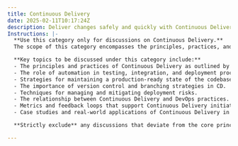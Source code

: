 ```yaml
---
title: Continuous Delivery
date: 2025-02-11T10:17:24Z
description: Deliver changes safely and quickly with Continuous Delivery (CD). Ensure every change is production-ready with minimal manual intervention.
Instructions: |-
  **Use this category only for discussions on Continuous Delivery.**  
  The scope of this category encompasses the principles, practices, and methodologies that enable teams to deliver software changes to production in a safe, efficient, and automated manner. Continuous Delivery (CD) aims to ensure that every change made to the codebase is production-ready, allowing for rapid deployment with minimal manual intervention.

  **Key topics to be discussed under this category include:**
  - The principles and practices of Continuous Delivery as outlined by Jez Humble and Dave Farley.
  - The role of automation in testing, integration, and deployment processes.
  - Strategies for maintaining a production-ready state of the codebase.
  - The importance of version control and branching strategies in CD.
  - Techniques for managing and mitigating deployment risks.
  - The relationship between Continuous Delivery and DevOps practices.
  - Metrics and feedback loops that support Continuous Delivery initiatives.
  - Case studies and real-world applications of Continuous Delivery in organisations.

  **Strictly exclude** any discussions that deviate from the core principles of Continuous Delivery, such as unrelated software development methodologies, project management practices not tied to CD, or misinterpretations of the Continuous Delivery framework.

---
```


